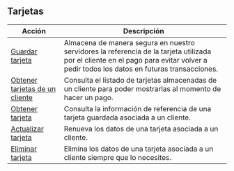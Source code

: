 ## Tarjetas

|Acción|Descripción|
|---|---|
|[Guardar tarjeta](https://www.mercadopago[FAKER][URL][DOMAIN]/developers/es/reference/cards/_customers_customer_id_cards/post)|Almacena de manera segura en nuestro servidores la referencia de la tarjeta utilizada por el cliente en el pago para evitar volver a pedir todos los datos en futuras transacciones.|
|[Obtener tarjetas de un cliente](https://www.mercadopago[FAKER][URL][DOMAIN]/developers/es/reference/cards/_customers_customer_id_cards/get)|Consulta el listado de tarjetas almacenadas de un cliente para poder mostrarlas al momento de hacer un pago.|
|[Obtener tarjeta](https://www.mercadopago[FAKER][URL][DOMAIN]/developers/es/reference/cards/_customers_customer_id_cards_id/get)|Consulta la información de referencia de una tarjeta guardada asociada a un cliente.|
|[Actualizar tarjeta](https://www.mercadopago[FAKER][URL][DOMAIN]/developers/es/reference/cards/_customers_customer_id_cards_id/put)|Renueva los datos de una tarjeta asociada a un cliente.|
|[Eliminar tarjeta](https://www.mercadopago[FAKER][URL][DOMAIN]/developers/es/reference/cards/_customers_customer_id_cards_id/delete)|Elimina los datos de una tarjeta asociada a un cliente siempre que lo necesites.|



